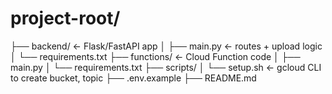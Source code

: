 # project-root/
├── backend/ ← Flask/FastAPI app
│ ├── main.py ← routes + upload logic
│ └── requirements.txt
├── functions/ ← Cloud Function code
│ ├── main.py
│ └── requirements.txt
├── scripts/
│ └── setup.sh ← gcloud CLI to create bucket, topic
├── .env.example
├── README.md